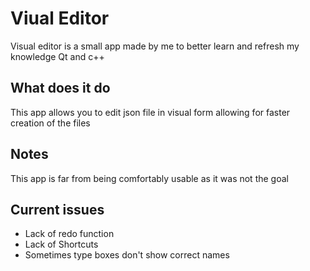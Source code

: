 # Viual Editor
Visual editor is a small app made by me to better learn and refresh my knowledge  Qt and c++
## What does it do
This app allows you to edit json file in visual form allowing for faster creation of the files

## Notes
This app is far from being comfortably usable as it was not the goal

## Current issues
* Lack of redo function
* Lack of Shortcuts
* Sometimes type boxes don't show correct names
